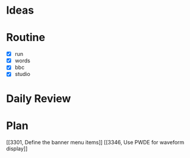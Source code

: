 # Ideas
# Routine
- [x] run
- [x] words
- [x] bbc
- [x] studio
# Daily Review

# Plan
[[3301, Define the banner menu items]]
[[3346, Use PWDE for waveform display]]
